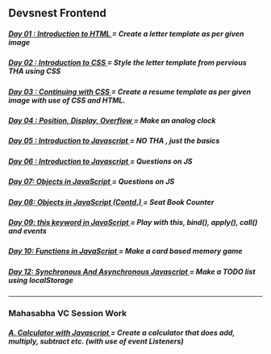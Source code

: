 ## Devsnest Frontend 

<h5>
    <a target="_blank" href="https://github.com/thisiskartikgupta/Devsnest-Frontend/blob/main/Day%2001%20-%20Introduction%20to%20HTML/index.html">
        Day 01 : Introduction to HTML
    </a>
     = Create a letter template as per given image 
</h5>

<h5>
    <a target="_blank" href="https://github.com/thisiskartikgupta/Devsnest-Frontend/blob/main/Day%2002%20-%20Introduction%20to%20CSS/index.html">
        Day 02 : Introduction to CSS
    </a>
     = Style the letter template from pervious THA using CSS
</h5>

<h5>
    <a target="_blank" href="https://github.com/thisiskartikgupta/Devsnest-Frontend/tree/main/Day%2003%20-%20Continuing%20with%20CSS/index.html">
        Day 03 : Continuing with CSS
    </a>
     = Create a resume template as per given image with use of CSS and HTML.
</h5>

<h5>
    <a target="_blank" href="https://github.com/thisiskartikgupta/Devsnest-Frontend/tree/main/Day%2004%20-%20Position%2C%20Display%2C%20Overflow/index.html">
        Day 04 : Position, Display, Overflow
    </a>
     = Make an analog clock
</h5>

<h5>
    <a target="_blank" href="https://github.com/thisiskartikgupta/Devsnest-Frontend/tree/main/Day%2005%20-%20Introduction%20to%20Javascript">
        Day 05 : Introduction to Javascript
    </a>
     = NO THA , just the basics
</h5>

<h5>
    <a target="_blank" href="https://github.com/thisiskartikgupta/Devsnest-Frontend/tree/main/Day%2006%20-%20Introduction%20to%20Javascript">
        Day 06 : Introduction to Javascript
    </a>
     = Questions on JS
</h5>

<h5>
    <a target="_blank" href="https://github.com/thisiskartikgupta/Devsnest-Frontend/tree/main/Day%2007%20-%20Objects%20in%20Javascript">
        Day 07: Objects in JavaScript
    </a>
     = Questions on JS
</h5>

<h5>
    <a target="_blank" href="https://thisiskartikgupta.github.io/Seat-Book-Count-JS/">
        Day 08: Objects in JavaScript (Contd.)
    </a>
     = Seat Book Counter
</h5>

<h5>
    <a target="_blank" href="https://github.com/thisiskartikgupta/Devsnest-Frontend/tree/main/Day%2009%20-%20JavaScript%20this%20keyword">
        Day 09: this keyword in JavaScript
    </a>
     = Play with this, bind(), apply(), call() and events
</h5>

<h5>
    <a target="_blank" href="https://thisiskartikgupta.github.io/MEMCARDS">
        Day 10: Functions in JavaScript
    </a>
     = Make a card based memory game
</h5>

<h5>
    <a target="_blank" href="https://thisiskartikgupta.github.io/TODO-Lets-Do">
        Day 12: Synchronous And Asynchronous Javascript
    </a>
     = Make a TODO list using localStorage
</h5>

--- 

### Mahasabha VC Session Work

<h5>
    <a target="_blank" href="https://github.com/thisiskartikgupta/Devsnest-Frontend/tree/main/0.%20Miscellaneous/Mahasabha%20VC%20Work/01.%20Calculator">
        A. Calculator with Javascript
    </a>
     = Create a calculator that does add, multiply, subtract etc. (with use of event Listeners)
</h5>


